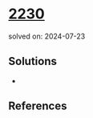 # [2230](https://www.acmicpc.net/problem/2230)
solved on: 2024-07-23

## Solutions

- 

## References
